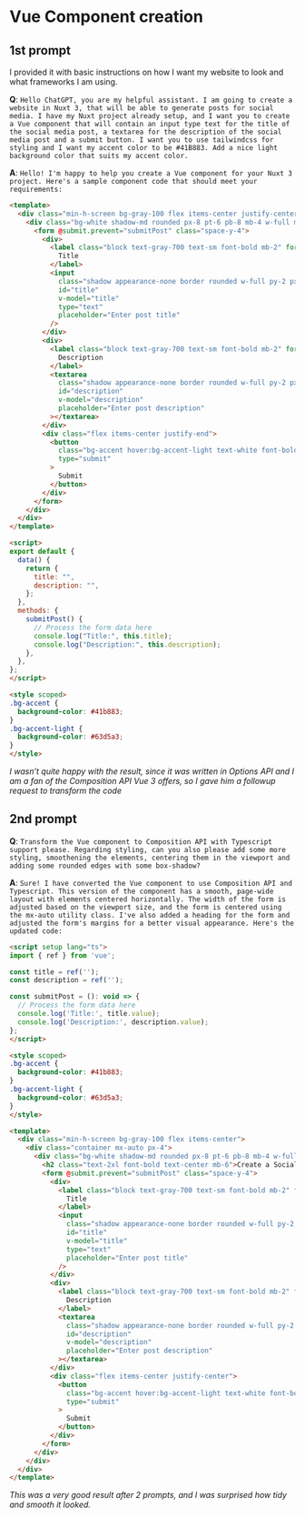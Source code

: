# Vue Component creation

## 1st prompt

I provided it with basic instructions on how I want my website to look and what frameworks I am using.

**Q**: `Hello ChatGPT, you are my helpful assistant. I am going to create a website in Nuxt 3, that will be able to generate posts for social media. I have my Nuxt project already setup, and I want you to create a Vue component that will contain an input type text for the title of the social media post, a textarea for the description of the social media post and a submit button. I want you to use tailwindcss for styling and I want my accent color to be #41B883. Add a nice light background color that suits my accent color.`  

**A**: `Hello! I'm happy to help you create a Vue component for your Nuxt 3 project. Here's a sample component code that should meet your requirements:`
```html
<template>
  <div class="min-h-screen bg-gray-100 flex items-center justify-center">
    <div class="bg-white shadow-md rounded px-8 pt-6 pb-8 mb-4 w-full max-w-md">
      <form @submit.prevent="submitPost" class="space-y-4">
        <div>
          <label class="block text-gray-700 text-sm font-bold mb-2" for="title">
            Title
          </label>
          <input
            class="shadow appearance-none border rounded w-full py-2 px-3 text-gray-700 leading-tight focus:outline-none focus:shadow-outline"
            id="title"
            v-model="title"
            type="text"
            placeholder="Enter post title"
          />
        </div>
        <div>
          <label class="block text-gray-700 text-sm font-bold mb-2" for="description">
            Description
          </label>
          <textarea
            class="shadow appearance-none border rounded w-full py-2 px-3 text-gray-700 leading-tight focus:outline-none focus:shadow-outline h-32 resize-none"
            id="description"
            v-model="description"
            placeholder="Enter post description"
          ></textarea>
        </div>
        <div class="flex items-center justify-end">
          <button
            class="bg-accent hover:bg-accent-light text-white font-bold py-2 px-4 rounded focus:outline-none focus:shadow-outline"
            type="submit"
          >
            Submit
          </button>
        </div>
      </form>
    </div>
  </div>
</template>

<script>
export default {
  data() {
    return {
      title: "",
      description: "",
    };
  },
  methods: {
    submitPost() {
      // Process the form data here
      console.log("Title:", this.title);
      console.log("Description:", this.description);
    },
  },
};
</script>

<style scoped>
.bg-accent {
  background-color: #41b883;
}
.bg-accent-light {
  background-color: #63d5a3;
}
</style>
```

*I wasn’t quite happy with the result, since it was written in Options API and I am a fan of the Composition API Vue 3 offers, so I gave him a followup request to transform the code*

## 2nd prompt

**Q**: `Transform the Vue component to Composition API with Typescript support please. Regarding styling, can you also please add some more styling, smoothening the elements, centering them in the viewport and adding some rounded edges with some box-shadow?`  

**A**: `Sure! I have converted the Vue component to use Composition API and Typescript. This version of the component has a smooth, page-wide layout with elements centered horizontally. The width of the form is adjusted based on the viewport size, and the form is centered using the mx-auto utility class. I've also added a heading for the form and adjusted the form's margins for a better visual appearance. Here's the updated code:`
```html
<script setup lang="ts">
import { ref } from 'vue';

const title = ref('');
const description = ref('');

const submitPost = (): void => {
  // Process the form data here
  console.log('Title:', title.value);
  console.log('Description:', description.value);
};
</script>

<style scoped>
.bg-accent {
  background-color: #41b883;
}
.bg-accent-light {
  background-color: #63d5a3;
}
</style>

<template>
  <div class="min-h-screen bg-gray-100 flex items-center">
    <div class="container mx-auto px-4">
      <div class="bg-white shadow-md rounded px-8 pt-6 pb-8 mb-4 w-full md:w-2/3 lg:w-1/2 mx-auto">
        <h2 class="text-2xl font-bold text-center mb-6">Create a Social Media Post</h2>
        <form @submit.prevent="submitPost" class="space-y-4">
          <div>
            <label class="block text-gray-700 text-sm font-bold mb-2" for="title">
              Title
            </label>
            <input
              class="shadow appearance-none border rounded w-full py-2 px-3 text-gray-700 leading-tight focus:outline-none focus:shadow-outline"
              id="title"
              v-model="title"
              type="text"
              placeholder="Enter post title"
            />
          </div>
          <div>
            <label class="block text-gray-700 text-sm font-bold mb-2" for="description">
              Description
            </label>
            <textarea
              class="shadow appearance-none border rounded w-full py-2 px-3 text-gray-700 leading-tight focus:outline-none focus:shadow-outline h-32 resize-none"
              id="description"
              v-model="description"
              placeholder="Enter post description"
            ></textarea>
          </div>
          <div class="flex items-center justify-center">
            <button
              class="bg-accent hover:bg-accent-light text-white font-bold py-2 px-4 rounded focus:outline-none focus:shadow-outline"
              type="submit"
            >
              Submit
            </button>
          </div>
        </form>
      </div>
    </div>
  </div>
</template>
```

*This was a very good result after 2 prompts, and I was surprised how tidy and smooth it looked.*